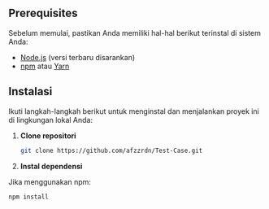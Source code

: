 ## Prerequisites

Sebelum memulai, pastikan Anda memiliki hal-hal berikut terinstal di sistem Anda:

- [Node.js](https://nodejs.org/) (versi terbaru disarankan)
- [npm](https://www.npmjs.com/) atau [Yarn](https://yarnpkg.com/)

## Instalasi

Ikuti langkah-langkah berikut untuk menginstal dan menjalankan proyek ini di lingkungan lokal Anda:

1. **Clone repositori**

   ```bash
   git clone https://github.com/afzzrdn/Test-Case.git
   
2. **Instal dependensi**
 
  Jika menggunakan npm:
  ```bash
  npm install
